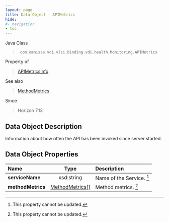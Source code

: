```yaml
---
layout: page
title: Data Object - APIMetrics
hide:
#- navigation
- toc
---
```






Java Class
> ` com.omnissa.vdi.vlsi.binding.vdi.health.Monitoring.APIMetrics`

Property of
> [APIMetricsInfo](vdi.health.Monitoring.APIMetricsInfo.md#field_detail)

See also
> [MethodMetrics](vdi.health.Monitoring.MethodMetrics.md)

Since
> Horizon 7.13


## Data Object Description

Information about how often the API has been invoked since server started.

## Data Object Properties

 Name | Type | Description
:---|:---:|:---
**serviceName**|  xsd:string|  Name of the Service. [^2]
**methodMetrics**| [MethodMetrics[]](vdi.health.Monitoring.MethodMetrics.md)|  Method metrics. [^2]


 


[^2]: This property cannot be updated.